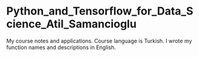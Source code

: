 # Python_and_Tensorflow_for_Data_Science_Atil_Samancioglu
My course notes and applications.
Course language is Turkish.
I wrote my function names and descriptions in English.

